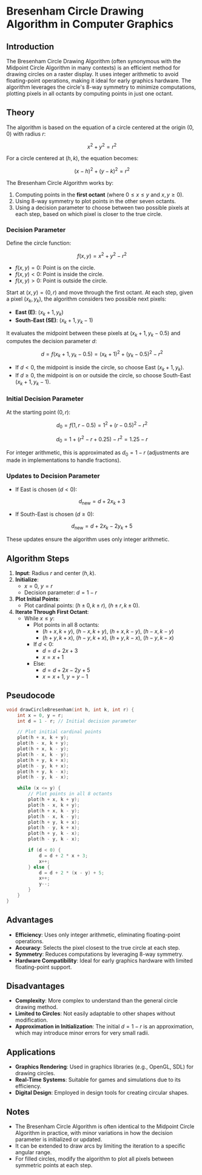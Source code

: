 # Bresenham Circle Drawing Algorithm in Computer Graphics

## Introduction

The Bresenham Circle Drawing Algorithm (often synonymous with the Midpoint Circle Algorithm in many contexts) is an efficient method for drawing circles on a raster display. It uses integer arithmetic to avoid floating-point operations, making it ideal for early graphics hardware. The algorithm leverages the circle's 8-way symmetry to minimize computations, plotting pixels in all octants by computing points in just one octant.

## Theory

The algorithm is based on the equation of a circle centered at the origin $(0, 0)$ with radius $r$:

$$x^2 + y^2 = r^2$$

For a circle centered at $(h, k)$, the equation becomes:

$$(x - h)^2 + (y - k)^2 = r^2$$

The Bresenham Circle Algorithm works by:

1. Computing points in the **first octant** (where $0 \leq x \leq y$ and $x, y \geq 0$).
2. Using 8-way symmetry to plot points in the other seven octants.
3. Using a decision parameter to choose between two possible pixels at each step, based on which pixel is closer to the true circle.

### Decision Parameter

Define the circle function:

$$f(x, y) = x^2 + y^2 - r^2$$

- $f(x, y) = 0$: Point is on the circle.
- $f(x, y) < 0$: Point is inside the circle.
- $f(x, y) > 0$: Point is outside the circle.

Start at $(x, y) = (0, r)$ and move through the first octant. At each step, given a pixel $(x_k, y_k)$, the algorithm considers two possible next pixels:

- **East (E)**: $(x_k + 1, y_k)$
- **South-East (SE)**: $(x_k + 1, y_k - 1)$

It evaluates the midpoint between these pixels at $(x_k + 1, y_k - 0.5)$ and computes the decision parameter $d$:

$$d = f(x_k + 1, y_k - 0.5) = (x_k + 1)^2 + (y_k - 0.5)^2 - r^2$$

- If $d < 0$, the midpoint is inside the circle, so choose East $(x_k + 1, y_k)$.
- If $d \geq 0$, the midpoint is on or outside the circle, so choose South-East $(x_k + 1, y_k - 1)$.

### Initial Decision Parameter

At the starting point $(0, r)$:

$$d_0 = f(1, r - 0.5) = 1^2 + (r - 0.5)^2 - r^2$$

$$d_0 = 1 + (r^2 - r + 0.25) - r^2 = 1.25 - r$$

For integer arithmetic, this is approximated as $d_0 = 1 - r$ (adjustments are made in implementations to handle fractions).

### Updates to Decision Parameter

- If East is chosen ($d < 0$):

$$d_{\text{new}} = d + 2x_k + 3$$

- If South-East is chosen ($d \geq 0$):

$$d_{\text{new}} = d + 2x_k - 2y_k + 5$$

These updates ensure the algorithm uses only integer arithmetic.

## Algorithm Steps

1. **Input**: Radius $r$ and center $(h, k)$.
2. **Initialize**:
    - $x = 0$, $y = r$
    - Decision parameter: $d = 1 - r$
3. **Plot Initial Points**:
    - Plot cardinal points: $(h \pm 0, k \pm r)$, $(h \pm r, k \pm 0)$.
4. **Iterate Through First Octant**:
    - While $x \leq y$:
        - Plot points in all 8 octants:
            - $(h + x, k + y)$, $(h - x, k + y)$, $(h + x, k - y)$, $(h - x, k - y)$
            - $(h + y, k + x)$, $(h - y, k + x)$, $(h + y, k - x)$, $(h - y, k - x)$
        - If $d < 0$:
            - $d = d + 2x + 3$
            - $x = x + 1$
        - Else:
            - $d = d + 2x - 2y + 5$
            - $x = x + 1$, $y = y - 1$

## Pseudocode

```c
void drawCircleBresenham(int h, int k, int r) {
    int x = 0, y = r;
    int d = 1 - r; // Initial decision parameter

    // Plot initial cardinal points
    plot(h + x, k + y);
    plot(h - x, k + y);
    plot(h + x, k - y);
    plot(h - x, k - y);
    plot(h + y, k + x);
    plot(h - y, k + x);
    plot(h + y, k - x);
    plot(h - y, k - x);

    while (x <= y) {
        // Plot points in all 8 octants
        plot(h + x, k + y);
        plot(h - x, k + y);
        plot(h + x, k - y);
        plot(h - x, k - y);
        plot(h + y, k + x);
        plot(h - y, k + x);
        plot(h + y, k - x);
        plot(h - y, k - x);

        if (d < 0) {
            d = d + 2 * x + 3;
            x++;
        } else {
            d = d + 2 * (x - y) + 5;
            x++;
            y--;
        }
    }
}
```

## Advantages

- **Efficiency**: Uses only integer arithmetic, eliminating floating-point operations.
- **Accuracy**: Selects the pixel closest to the true circle at each step.
- **Symmetry**: Reduces computations by leveraging 8-way symmetry.
- **Hardware Compatibility**: Ideal for early graphics hardware with limited floating-point support.

## Disadvantages

- **Complexity**: More complex to understand than the general circle drawing method.
- **Limited to Circles**: Not easily adaptable to other shapes without modification.
- **Approximation in Initialization**: The initial $d = 1 - r$ is an approximation, which may introduce minor errors for very small radii.

## Applications

- **Graphics Rendering**: Used in graphics libraries (e.g., OpenGL, SDL) for drawing circles.
- **Real-Time Systems**: Suitable for games and simulations due to its efficiency.
- **Digital Design**: Employed in design tools for creating circular shapes.

## Notes

- The Bresenham Circle Algorithm is often identical to the Midpoint Circle Algorithm in practice, with minor variations in how the decision parameter is initialized or updated.
- It can be extended to draw arcs by limiting the iteration to a specific angular range.
- For filled circles, modify the algorithm to plot all pixels between symmetric points at each step.